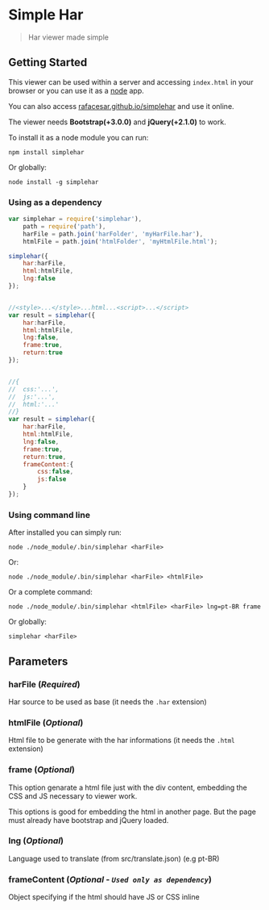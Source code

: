 # Simple Har
> Har viewer made simple

## Getting Started
This viewer can be used within a server and accessing `index.html` in your browser or you can use it as a [node](http://nodejs.org) app.

You can also access [rafacesar.github.io/simplehar](http://rafacesar.github.io/simplehar/) and use it online.

The viewer needs __Bootstrap(+3.0.0)__ and __jQuery(+2.1.0)__ to work.

To install it as a node module you can run:
```shell
npm install simplehar
```
Or globally:
```shell
node install -g simplehar
```

### Using as a dependency
```javascript
var simplehar = require('simplehar'),
	path = require('path'),
	harFile = path.join('harFolder', 'myHarFile.har'),
	htmlFile = path.join('htmlFolder', 'myHtmlFile.html');

simplehar({
	har:harFile,
	html:htmlFile,
	lng:false
});


//<style>...</style>...html...<script>...</script>
var result = simplehar({
	har:harFile,
	html:htmlFile,
	lng:false,
	frame:true,
	return:true
});


//{
//	css:'...',
//	js:'...',
//	html:'...'
//}
var result = simplehar({
	har:harFile,
	html:htmlFile,
	lng:false,
	frame:true,
	return:true,
	frameContent:{
		css:false,
		js:false
	}
});
```

### Using command line
After installed you can simply run:
```shell
node ./node_module/.bin/simplehar <harFile>
```

Or:
```shell
node ./node_module/.bin/simplehar <harFile> <htmlFile>
```

Or a complete command:
```shell
node ./node_module/.bin/simplehar <htmlFile> <harFile> lng=pt-BR frame
```

Or globally:
```shell
simplehar <harFile>
```

## Parameters
### harFile (*Required*)
Har source to be used as base (it needs the `.har` extension)

### htmlFile (*Optional*)
Html file to be generate with the har informations (it needs the `.html` extension)

### frame (*Optional*)
This option genarate a html file just with the div content, embedding the CSS and JS necessary to viewer work.

This options is good for embedding the html in another page. But the page must already have bootstrap and jQuery loaded.

### lng (*Optional*)
Language used to translate (from src/translate.json) (e.g pt-BR)


### frameContent (*Optional* - *`Used only as dependency`*)
Object specifying if the html should have JS or CSS inline
